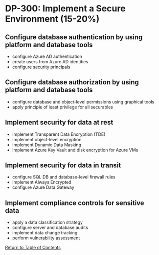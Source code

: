 # DP-300: Implement a Secure Environment (15-20%)

## Configure database authentication by using platform and database tools

* configure Azure AD authentication
* create users from Azure AD identities
* configure security principals

## Configure database authorization by using platform and database tools
* configure database and object-level permissions using graphical tools
* apply principle of least privilege for all securables

## Implement security for data at rest
* implement Transparent Data Encryption (TDE)
* implement object-level encryption
* implement Dynamic Data Masking
* implement Azure Key Vault and disk encryption for Azure VMs

## Implement security for data in transit
* configure SQL DB and database-level firewall rules
* implement Always Encrypted
* configure Azure Data Gateway

## Implement compliance controls for sensitive data
* apply a data classification strategy
* configure server and database audits
* implement data change tracking
* perform vulnerability assessment

[Return to Table of Contents](README.md)
